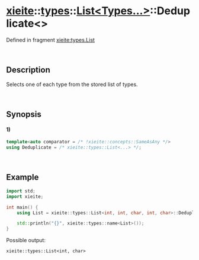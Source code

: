 # [xieite](../../../../../xieite.md)\:\:[types](../../../../../types.md)\:\:[List<Types...>](../../../list.md)\:\:Deduplicate\<\>
Defined in fragment [xieite:types.List](../../../../../../src/types/list.cpp)

&nbsp;

## Description
Selects one of each type from the stored list of types.

&nbsp;

## Synopsis
#### 1)
```cpp
template<auto comparator = /* !xieite::concepts::SameAsAny */>
using Deduplicate = /* xieite::types::List<...> */;
```

&nbsp;

## Example
```cpp
import std;
import xieite;

int main() {
    using List = xieite::types::List<int, int, char, int, char>::Deduplicate<>;

    std::println("{}", xieite::types::name<List>());
}
```
Possible output:
```
xieite::types::List<int, char>
```
